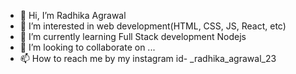 - 👋 Hi, I’m Radhika Agrawal
- 👀 I’m interested in web development(HTML, CSS, JS, React, etc)
- 🌱 I’m currently learning Full Stack development Nodejs
- 💞️ I’m looking to collaborate on ...
- 📫 How to reach me by my instagram id- _radhika_agrawal_23

<!---
Radhika0327/Radhika0327 is a ✨ special ✨ repository because its `README.md` (this file) appears on your GitHub profile.
You can click the Preview link to take a look at your changes.
--->

